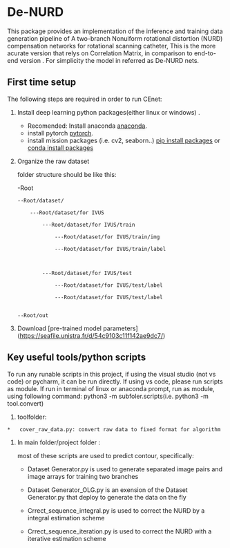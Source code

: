# De-NURD
This package provides an implementation of the inference and training data generation pipeline of A two-branch Nonuiform rotational distortion (NURD) compensation networks for rotational scanning catheter,
This is the more acurate version that relys on Correlation Matrix, in comparison to end-to-end version
. For simplicity the model in referred as De-NURD nets.
## First time setup

The following steps are required in order to run CEnet:

1.  Install deep learning python packages(either linux or windows) .
    *   Recomended: Install anaconda
        [anaconda](https://www.anaconda.com/).
    *   install pytorch
        [pytorch](https://pytorch.org/).
    *   install mission packages (i.e. cv2, seaborn..)
        [pip install packages](https://packaging.python.org/en/latest/tutorials/installing-packages/)
        or
        [conda install packages](https://docs.anaconda.com/anaconda/user-guide/tasks/install-packages/)
1.  Organize the raw  dataset 
	
	folder structure should be like this:

	-Root 

		--Root/dataset/

			---Root/dataset/for IVUS

				---Root/dataset/for IVUS/train

					---Root/dataset/for IVUS/train/img

					---Root/dataset/for IVUS/train/label



				---Root/dataset/for IVUS/test

					---Root/dataset/for IVUS/test/label

					---Root/dataset/for IVUS/test/label


		--Root/out

1.  Download [pre-trained model parameters] (https://seafile.unistra.fr/d/54c9103c11f142ae9dc7/)

  
 
 
## Key useful tools/python scripts
To run any runable scripts in this project,
if using the visual studio (not vs code) or pycharm, it can be run directly. 
If using vs code, please run scripts as module.
If run in terminal of linux or anaconda prompt, run as module, using following command: python3 -m subfoler.scripts(i.e. python3 -m tool.convert)

1.    toolfolder:


	*   cover_raw_data.py: convert raw data to fixed format for algorithm

 


1.  In main folder/project folder  : 

    most of these scripts are used to predict contour, specifically:
 
	*   Dataset Generator.py is used to generate separated image pairs and image arrays for training two branches

	*   Dataset Generator_OLG.py is an exension of the Dataset Generator.py that deploy to generate the data on the fly

	*   Crrect_sequence_integral.py is used to correct the NURD by a integral estimation scheme

	*   Crrect_sequence_iteration.py is used to correct the NURD with a iterative estimation scheme

